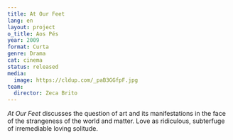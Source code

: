 ```yaml
---
title: At Our Feet
lang: en
layout: project
o_title: Aos Pés
year: 2009
format: Curta
genre: Drama
cat: cinema
status: released
media:
  image: https://cldup.com/_paB3GGfpF.jpg
team:
  director: Zeca Brito
---
```


_At Our Feet_ discusses the question of art and its manifestations in the face of the strangeness of the world and matter. Love as ridiculous, subterfuge of irremediable loving solitude.
